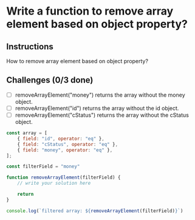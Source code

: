 # Write a function to remove array element based on object property?

## Instructions

How to remove array element based on object property?

## Challenges (0/3 done)

- [ ] removeArrayElement("money") returns the array without the money object.
- [ ] removeArrayElement("id") returns the array without the id object.
- [ ] removeArrayElement("cStatus") returns the array without the cStatus object.

```js
const array = [
    { field: "id", operator: "eq" },
    { field: "cStatus", operator: "eq" },
    { field: "money", operator: "eq" },
];

const filterField = "money"

function removeArrayElement(filterField) {
    // write your solution here

    return
}

console.log(`filtered array: ${removeArrayElement(filterField)}`)
```
